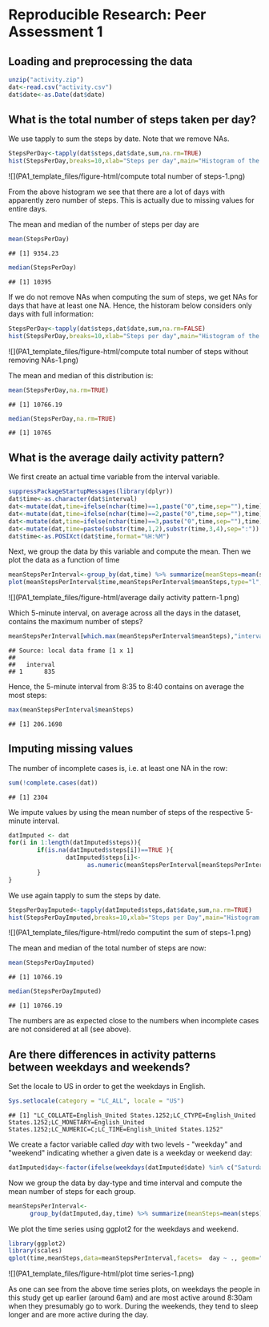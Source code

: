 # Reproducible Research: Peer Assessment 1


## Loading and preprocessing the data

```r
unzip("activity.zip")
dat<-read.csv("activity.csv")
dat$date<-as.Date(dat$date)
```

## What is the total number of steps taken per day?

We use tapply to sum the steps by date. Note that we remove NAs.

```r
StepsPerDay<-tapply(dat$steps,dat$date,sum,na.rm=TRUE)
hist(StepsPerDay,breaks=10,xlab="Steps per day",main="Histogram of the total number of steps per day")
```

![](PA1_template_files/figure-html/compute total number of steps-1.png) 

From the above histogram we see that there are a lot of days with apparently zero number of steps. This is actually due to missing values for entire days.  

The mean and median of the number of steps per day are 

```r
mean(StepsPerDay)
```

```
## [1] 9354.23
```

```r
median(StepsPerDay)
```

```
## [1] 10395
```

If we do not remove NAs when computing the sum of steps, we get NAs for days that have at least one NA. Hence, the historam below considers only days with full information:

```r
StepsPerDay<-tapply(dat$steps,dat$date,sum,na.rm=FALSE)
hist(StepsPerDay,breaks=10,xlab="Steps per day",main="Histogram of the total number of steps per day (only complete cases)")
```

![](PA1_template_files/figure-html/compute total number of steps without removing NAs-1.png) 


The mean and median of this distribution is:

```r
mean(StepsPerDay,na.rm=TRUE)
```

```
## [1] 10766.19
```

```r
median(StepsPerDay,na.rm=TRUE)
```

```
## [1] 10765
```



## What is the average daily activity pattern?

We first create an actual time variable from the interval variable.

```r
suppressPackageStartupMessages(library(dplyr))
dat$time<-as.character(dat$interval)
dat<-mutate(dat,time=ifelse(nchar(time)==1,paste("0",time,sep=""),time))
dat<-mutate(dat,time=ifelse(nchar(time)==2,paste("0",time,sep=""),time))
dat<-mutate(dat,time=ifelse(nchar(time)==3,paste("0",time,sep=""),time))
dat<-mutate(dat,time=paste(substr(time,1,2),substr(time,3,4),sep=":"))
dat$time<-as.POSIXct(dat$time,format="%H:%M")
```

Next, we group the data by this variable and compute the mean. Then we plot the data as a function of time

```r
meanStepsPerInterval<-group_by(dat,time) %>% summarize(meanSteps=mean(steps,na.rm=TRUE),interval=interval[1])
plot(meanStepsPerInterval$time,meanStepsPerInterval$meanSteps,type="l",xlab="time",ylab="average number of steps in 5-minutes intervals",main="Daily Activity Pattern")
```

![](PA1_template_files/figure-html/average daily activity pattern-1.png) 

Which 5-minute interval, on average across all the days in the dataset, contains the maximum number of steps?


```r
meanStepsPerInterval[which.max(meanStepsPerInterval$meanSteps),"interval"]
```

```
## Source: local data frame [1 x 1]
## 
##   interval
## 1      835
```

Hence, the 5-minute interval from 8:35 to 8:40 contains on average the most steps: 

```r
max(meanStepsPerInterval$meanSteps)
```

```
## [1] 206.1698
```

## Imputing missing values

The number of incomplete cases is, i.e. at least one NA in the row:    

```r
sum(!complete.cases(dat))
```

```
## [1] 2304
```

We impute values by using the mean number of steps of the respective 5-minute interval.

```r
datImputed <- dat
for(i in 1:length(datImputed$steps)){
        if(is.na(datImputed$steps[i])==TRUE ){
                datImputed$steps[i]<- 
                      as.numeric(meanStepsPerInterval[meanStepsPerInterval$interval==datImputed$interval[i],"meanSteps"])
        }
}
```

We use again tapply to sum the steps by date. 

```r
StepsPerDayImputed<-tapply(datImputed$steps,dat$date,sum,na.rm=TRUE)
hist(StepsPerDayImputed,breaks=10,xlab="Steps per Day",main="Histogram of total number of steps per day (after imputing)")
```

![](PA1_template_files/figure-html/redo computint the sum of steps-1.png) 

The mean and median of the total number of steps are now:

```r
mean(StepsPerDayImputed)
```

```
## [1] 10766.19
```

```r
median(StepsPerDayImputed)
```

```
## [1] 10766.19
```
The numbers are as expected close to the numbers when incomplete cases are not considered at all (see above).


## Are there differences in activity patterns between weekdays and weekends?
Set the locale to US in order to get the weekdays in English.

```r
Sys.setlocale(category = "LC_ALL", locale = "US")
```

```
## [1] "LC_COLLATE=English_United States.1252;LC_CTYPE=English_United States.1252;LC_MONETARY=English_United States.1252;LC_NUMERIC=C;LC_TIME=English_United States.1252"
```

We create a factor variable called *day* with two levels - "weekday" and "weekend" indicating whether a given date is a weekday or weekend day:

```r
datImputed$day<-factor(ifelse(weekdays(datImputed$date) %in% c("Saturday","Sunday"),"Weekend","Weekday"))
```

Now we group the data by day-type and time interval and compute the mean number of steps for each group.


```r
meanStepsPerInterval<-
      group_by(datImputed,day,time) %>% summarize(meanSteps=mean(steps),interval=interval[1])
```

We plot the time series using ggplot2 for the weekdays and weekend.

```r
library(ggplot2)
library(scales)
qplot(time,meanSteps,data=meanStepsPerInterval,facets=  day ~ ., geom="line") + scale_x_datetime( breaks=("2 hour"), minor_breaks=("1 hour"), labels=date_format("%H:%M"))+ylab("average number of steps in 5-minute intervals")
```

![](PA1_template_files/figure-html/plot time series-1.png) 

As one can see from the above time series plots, on weekdays the people in this study get up earlier (around 6am) and are most active around 8:30am when they presumably go to work. During the weekends, they tend to sleep longer and are more active during the day. 
